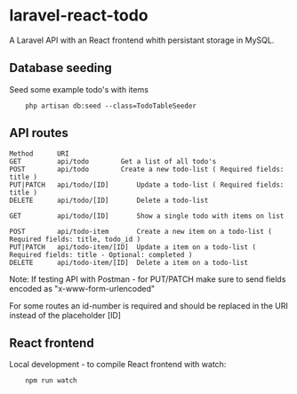 # laravel-react-todo

A Laravel API with an React frontend whith persistant storage in MySQL.

## Database seeding
Seed some example todo's with items

```
    php artisan db:seed --class=TodoTableSeeder
```

## API routes

```
Method 		URI			
GET 		api/todo 		Get a list of all todo's
POST 		api/todo 		Create a new todo-list ( Required fields: title )
PUT|PATCH 	api/todo/[ID] 		Update a todo-list ( Required fields: title )
DELETE 		api/todo/[ID] 		Delete a todo-list

GET 		api/todo/[ID] 		Show a single todo with items on list

POST 		api/todo-item 		Create a new item on a todo-list ( Required fields: title, todo_id )
PUT|PATCH 	api/todo-item/[ID] 	Update a item on a todo-list ( Required fields: title - Optional: completed )
DELETE 		api/todo-item/[ID] 	Delete a item on a todo-list
```

Note: If testing API with Postman - for PUT/PATCH make sure to send fields encoded as "x-www-form-urlencoded"

For some routes an id-number is required and should be replaced in the URI instead of the placeholder [ID]

## React frontend
Local development - to compile React frontend with watch:

```
    npm run watch
```